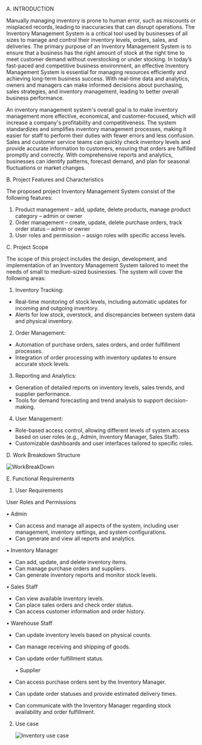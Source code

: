 A. INTRODUCTION

Manually managing inventory is prone to human error, such as miscounts or misplaced records, leading to inaccuracies that can disrupt operations. The Inventory Management System is a critical tool used by businesses of all sizes to manage and control their inventory levels, orders, sales, and deliveries. The primary purpose of an Inventory Management System is to ensure that a business has the right amount of stock at the right time to meet customer demand without overstocking or under stocking. In today’s fast-paced and competitive business environment, an effective Inventory Management System is essential for managing resources efficiently and achieving long-term business success. With real-time data and analytics, owners and managers can make informed decisions about purchasing, sales strategies, and inventory management, leading to better overall business performance. 

An inventory management system's overall goal is to make inventory management more effective, economical, and customer-focused, which will increase a company's profitability and competitiveness. The system standardizes and simplifies inventory management processes, making it easier for staff to perform their duties with fewer errors and less confusion. Sales and customer service teams can quickly check inventory levels and provide accurate information to customers, ensuring that orders are fulfilled promptly and correctly. With comprehensive reports and analytics, businesses can identify patterns, forecast demand, and plan for seasonal fluctuations or market changes.



B. Project Features and Characteristics

The proposed project Inventory Management System consist of the following features: 
1.	Product management – add, update, delete products, manage product category – admin or owner
2.	Order management – create, update, delete purchase orders, track order status – admin or owner
3.	User roles and permission – assign roles with specific access levels.

C. Project Scope

The scope of this project includes the design, development, and implementation of an Inventory Management System tailored to meet the needs of small to medium-sized businesses. The system will cover the following areas:

1. Inventory Tracking:
- Real-time monitoring of stock levels, including automatic updates for incoming and outgoing inventory.
- Alerts for low stock, overstock, and discrepancies between system data and physical inventory.

2. Order Management:
- Automation of purchase orders, sales orders, and order fulfillment processes.
- Integration of order processing with inventory updates to ensure accurate stock levels.

3. Reporting and Analytics:
- Generation of detailed reports on inventory levels, sales trends, and supplier performance.
- Tools for demand forecasting and trend analysis to support decision-making.

4. User Management:
- Role-based access control, allowing different levels of system access based on user roles (e.g., Admin, Inventory Manager, Sales Staff).
- Customizable dashboards and user interfaces tailored to specific roles.


D. Work Breakdown Structure


![WorkBreakDown](https://github.com/user-attachments/assets/cf33b10a-5006-4e08-a719-9cc442c60b78)



E. Functional Requirements

1. User Requirements

User Roles and Permissions

• Admin
- Can access and manage all aspects of the system, including user management, inventory settings, and system configurations.
- Can generate and view all reports and analytics.

• Inventory Manager
- Can add, update, and delete inventory items.
- Can manage purchase orders and suppliers.
- Can generate inventory reports and monitor stock levels.

• Sales Staff
- Can view available inventory levels.
- Can place sales orders and check order status.
- Can access customer information and order history.

• Warehouse Staff
- Can update inventory levels based on physical counts.
- Can manage receiving and shipping of goods.
- Can update order fulfillment status.

  • Supplier

- Can access purchase orders sent by the Inventory Manager.
- Can update order statuses and provide estimated delivery times.
- Can communicate with the Inventory Manager regarding stock availability and order fulfillment.

2. Use case
 
     ![Inventory use case](https://github.com/user-attachments/assets/c55e7c12-3651-4343-9746-f24f3643c27e)

     

